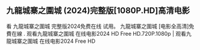 ## 九龍城寨之圍城 (2024)完整版[1080P.HD]高清电影

看 九龍城寨之圍城 完整版2024免费在线 试用。 九龍城寨之圍城 [电影全高清]免費在線 . 观看九龍城寨之圍城 在线电影2024 HD Free HD.720P.1080p | 观看九龍城寨之圍城 在线电影2024 Free HD



